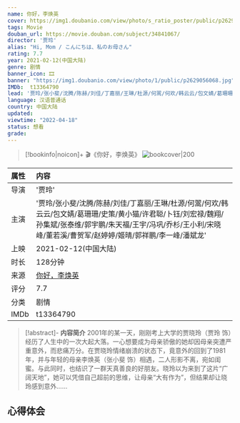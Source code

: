 ```yaml
---
name: 你好，李焕英
cover: https://img1.doubanio.com/view/photo/s_ratio_poster/public/p2629056068.jpg
tags: Movie
douban_url: https://movie.douban.com/subject/34841067/
director: '贾玲'
alias: "Hi, Mom / こんにちは、私のお母さん"
rating: 7.7
year: 2021-02-12(中国大陆)
genre: 剧情
banner_icon: 🎞
banner: "https://img1.doubanio.com/view/photo/1/public/p2629056068.jpg"
IMDb:  t13364790
lead: '贾玲/张小斐/沈腾/陈赫/刘佳/丁嘉丽/王琳/杜源/何翯/何欢/韩云云/包文婧/葛珊珊/史策/黄小猫/许君聪/卜钰/刘宏禄/魏翔/孙集斌/张泰维/郭宇鹏/朱天福/王宇/冯巩/乔杉/王小利/宋晓峰/董若溪/曹贺军/赵婷婷/姬晴/郭祥鹏/李一峰/潘斌龙' 
language: 汉语普通话 
country: 中国大陆 
updated:
viewtime: "2022-04-18"
status: 想看
grade: 
---
```

> [!bookinfo|noicon]+ 🎬《你好，李焕英》
> ![bookcover|200](https://img1.doubanio.com/view/photo/s_ratio_poster/public/p2629056068.jpg)
>
| 属性 | 内容                                       |
|:---- |:------------------------------------------ |
| 导演 | '贾玲'                         |
| 主演 | '贾玲/张小斐/沈腾/陈赫/刘佳/丁嘉丽/王琳/杜源/何翯/何欢/韩云云/包文婧/葛珊珊/史策/黄小猫/许君聪/卜钰/刘宏禄/魏翔/孙集斌/张泰维/郭宇鹏/朱天福/王宇/冯巩/乔杉/王小利/宋晓峰/董若溪/曹贺军/赵婷婷/姬晴/郭祥鹏/李一峰/潘斌龙'                             |
| 上映 | 2021-02-12(中国大陆)                             |
| 时长 | 128分钟                   |
| 来源 | [你好，李焕英](https://movie.douban.com/subject/34841067/) |
| 评分 | 7.7                           |
| 分类 | 剧情                            |
| IMDb | t13364790                             | 

> [!abstract]- **内容简介**
>  2001年的某一天，刚刚考上大学的贾晓玲（贾玲 饰）经历了人生中的一次大起大落。一心想要成为母亲骄傲的她却因母亲突遭严重意外，而悲痛万分。在贾晓玲情绪崩溃的状态下，竟意外的回到了1981年，并与年轻的母亲李焕英（张小斐 饰）相遇，二人形影不离，宛如闺蜜。与此同时，也结识了一群天真善良的好朋友。晓玲以为来到了这片“广阔天地”，她可以凭借自己超前的思维，让母亲“大有作为”，但结果却让晓玲感到意外......
>  
## 心得体会
